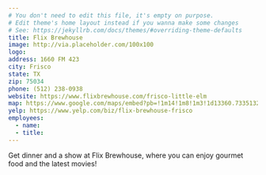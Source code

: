 ```yaml
---
# You don't need to edit this file, it's empty on purpose.
# Edit theme's home layout instead if you wanna make some changes
# See: https://jekyllrb.com/docs/themes/#overriding-theme-defaults
title: Flix Brewhouse
image: http://via.placeholder.com/100x100
logo:
address: 1660 FM 423
city: Frisco
state: TX
zip: 75034
phone: (512) 238-0938
website: https://www.flixbrewhouse.com/frisco-little-elm
map: https://www.google.com/maps/embed?pb=!1m14!1m8!1m3!1d13360.733513256426!2d-96.8917718!3d33.1568123!3m2!1i1024!2i768!4f13.1!3m3!1m2!1s0x0%3A0xd98a57cbead26027!2sFlix+Brewhouse+Frisco%2FLittle+Elm!5e0!3m2!1sen!2sus!4v1526445574057
yelp: https://www.yelp.com/biz/flix-brewhouse-frisco
employees:
  - name:
  - title:
---
```

Get dinner and a show at Flix Brewhouse, where you can enjoy gourmet food and the latest movies!